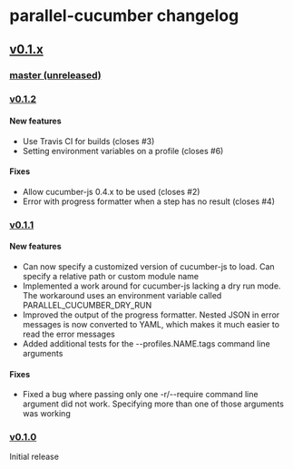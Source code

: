 # parallel-cucumber changelog

## [v0.1.x](https://github.com/cucumber/cucumber-js/compare/v0.1.0...master)

### [master (unreleased)](https://github.com/cucumber/cucumber-js/compare/v0.1.2...master)

### [v0.1.2](https://github.com/simondean/parallel-cucumber-js/compare/v0.1.1...v0.1.2)

#### New features
* Use Travis CI for builds (closes #3)
* Setting environment variables on a profile (closes #6)

#### Fixes
* Allow cucumber-js 0.4.x to be used (closes #2)
* Error with progress formatter when a step has no result (closes #4)

### [v0.1.1](https://github.com/simondean/parallel-cucumber-js/compare/v0.1.0...v0.1.1)

#### New features
* Can now specify a customized version of cucumber-js to load.  Can specify a relative path or custom module name
* Implemented a work around for cucumber-js lacking a dry run mode.  The workaround uses an environment variable called PARALLEL_CUCUMBER_DRY_RUN
* Improved the output of the progress formatter.  Nested JSON in error messages is now converted to YAML, which makes it much easier to read the error messages
* Added additional tests for the --profiles.NAME.tags command line arguments

#### Fixes
* Fixed a bug where passing only one -r/--require command line argument did not work.  Specifying more than one of those arguments was working

### [v0.1.0](https://github.com/simondean/parallel-cucumber-js/tree/v0.1.0)

Initial release